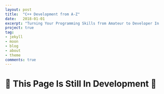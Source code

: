 ```yaml
---
layout: post
title:  "C++ Development from A-Z"
date:   2018-01-01
excerpt: "Turning Your Programming Skills from Amateur to Developer In C++ 💻 "
project: true
tag:
- jekyll
- moon
- blog
- about
- theme
comments: true
---
```

# 🔌 This Page Is Still In Development 🔌
